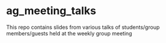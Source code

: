 # ag_meeting_talks
This repo contains slides from various talks of students/group members/guests held at the weekly group meeting
